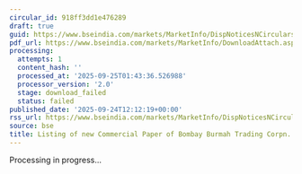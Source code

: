 ```yaml
---
circular_id: 918ff3dd1e476289
draft: true
guid: https://www.bseindia.com/markets/MarketInfo/DispNoticesNCirculars.aspx?Noticeid={484ED0AE-DE1E-49C8-B916-9001145E32BA}&noticeno=20250924-28&dt=09/24/2025&icount=28&totcount=75&flag=0
pdf_url: https://www.bseindia.com/markets/MarketInfo/DownloadAttach.aspx?id=20250924-28&attachedId=
processing:
  attempts: 1
  content_hash: ''
  processed_at: '2025-09-25T01:43:36.526988'
  processor_version: '2.0'
  stage: download_failed
  status: failed
published_date: '2025-09-24T12:12:19+00:00'
rss_url: https://www.bseindia.com/markets/MarketInfo/DispNoticesNCirculars.aspx?Noticeid={484ED0AE-DE1E-49C8-B916-9001145E32BA}&noticeno=20250924-28&dt=09/24/2025&icount=28&totcount=75&flag=0
source: bse
title: Listing of new Commercial Paper of Bombay Burmah Trading Corpn. Ltd
---
```


Processing in progress...